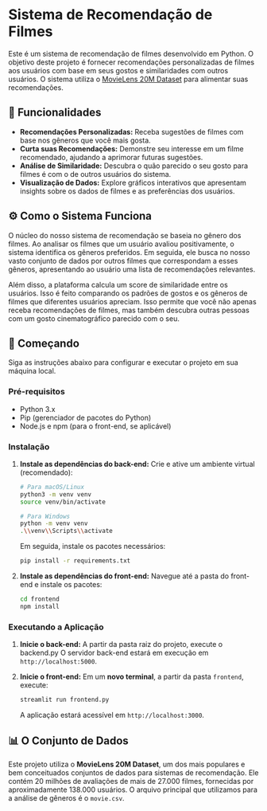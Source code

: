 # Sistema de Recomendação de Filmes

Este é um sistema de recomendação de filmes desenvolvido em Python. O objetivo deste projeto é fornecer recomendações personalizadas de filmes aos usuários com base em seus gostos e similaridades com outros usuários. O sistema utiliza o [MovieLens 20M Dataset](https://www.kaggle.com/datasets/grouplens/movielens-20m-dataset) para alimentar suas recomendações.

## 🚀 Funcionalidades

-   **Recomendações Personalizadas:** Receba sugestões de filmes com base nos gêneros que você mais gosta.
-   **Curta suas Recomendações:** Demonstre seu interesse em um filme recomendado, ajudando a aprimorar futuras sugestões.
-   **Análise de Similaridade:** Descubra o quão parecido o seu gosto para filmes é com o de outros usuários do sistema.
-   **Visualização de Dados:** Explore gráficos interativos que apresentam insights sobre os dados de filmes e as preferências dos usuários.

## ⚙️ Como o Sistema Funciona

O núcleo do nosso sistema de recomendação se baseia no gênero dos filmes. Ao analisar os filmes que um usuário avaliou positivamente, o sistema identifica os gêneros preferidos. Em seguida, ele busca no nosso vasto conjunto de dados por outros filmes que correspondam a esses gêneros, apresentando ao usuário uma lista de recomendações relevantes.

Além disso, a plataforma calcula um score de similaridade entre os usuários. Isso é feito comparando os padrões de gostos e os gêneros de filmes que diferentes usuários apreciam. Isso permite que você não apenas receba recomendações de filmes, mas também descubra outras pessoas com um gosto cinematográfico parecido com o seu.

## 🏁 Começando

Siga as instruções abaixo para configurar e executar o projeto em sua máquina local.

### Pré-requisitos

-   Python 3.x
-   Pip (gerenciador de pacotes do Python)
-   Node.js e npm (para o front-end, se aplicável)

### Instalação

1.  **Instale as dependências do back-end:**
    Crie e ative um ambiente virtual (recomendado):
    ```bash
    # Para macOS/Linux
    python3 -m venv venv
    source venv/bin/activate

    # Para Windows
    python -m venv venv
    .\\venv\\Scripts\\activate
    ```
    Em seguida, instale os pacotes necessários:
    ```bash
    pip install -r requirements.txt
    ```

2.  **Instale as dependências do front-end:**
    Navegue até a pasta do front-end e instale os pacotes:
    ```bash
    cd frontend
    npm install
    ```

### Executando a Aplicação

1.  **Inicie o back-end:**
    A partir da pasta raiz do projeto, execute o backend.py
    O servidor back-end estará em execução em `http://localhost:5000`.

2.  **Inicie o front-end:**
    Em um **novo terminal**, a partir da pasta `frontend`, execute:
    ```bash
    streamlit run frontend.py
    ```
    A aplicação estará acessível em `http://localhost:3000`.

## 📊 O Conjunto de Dados

Este projeto utiliza o **MovieLens 20M Dataset**, um dos mais populares e bem conceituados conjuntos de dados para sistemas de recomendação. Ele contém 20 milhões de avaliações de mais de 27.000 filmes, fornecidas por aproximadamente 138.000 usuários. O arquivo principal que utilizamos para a análise de gêneros é o `movie.csv`.
